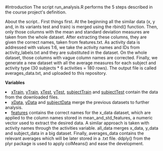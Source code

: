 #Introduction
The script run_analysis.R performs the 5 steps described in the course project's definition.

About the script..
First things first. 
At the beginning all the similar data (x, y and, in its variants test and train) is merged using the rbind() function. 
Then, only those columns with the mean and standard deviation measures are taken from the whole dataset. 
After extracting these columns, they are given the correct names, taken from features.txt.
As activity data is addressed with values 1:6, we take the activity names and IDs from activity_labels.txt and they are substituted in the dataset.
On the whole dataset, those columns with vague column names are corrected.
Finally, we generate a new dataset with all the average measures for each subject and activity type (30 subjects * 6 activities = 180 rows). The output file is called averages_data.txt, and uploaded to this repository.


<b>Variables</b>
<li><u>xTrain</u>, <u>yTrain</u>, <u>xTest</u>, <u>yTest</u>, <u>subjectTrain</u> and <u>subjectTest</u> contain the data from the downloaded files.
<li><u>xData</u>, <u>yData</u> and <u>subjectData</u> merge the previous datasets to further analysis.
<li><u>features</u> contains the correct names for the x_data dataset, which are applied to the column names stored in mean_and_std_features, a numeric vector used to extract the desired data.
A similar approach is taken with activity names through the activities variable.
all_data merges x_data, y_data and subject_data in a big dataset.
Finally, averages_data contains the relevant averages which will be later stored in a .txt file. ddply() from the plyr package is used to apply colMeans() and ease the development.
